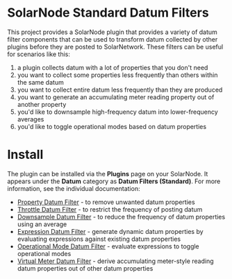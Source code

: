 # SolarNode Standard Datum Filters

This project provides a SolarNode plugin that provides a variety of datum filter components that can
be used to transform datum collected by other plugins before they are posted to SolarNetwork. These
filters can be useful for scenarios like this:

 1. a plugin collects datum with a lot of properties that you don't need
 2. you want to collect some properties less frequently than others within the same datum
 3. you want to collect entire datum less frequently than they are produced
 4. you want to generate an accumulating meter reading property out of another property
 5. you'd like to downsample high-frequency datum into lower-frequency averages
 6. you'd like to toggle operational modes based on datum properties

# Install

The plugin can be installed via the **Plugins** page on your SolarNode. It appears under the
**Datum** category as **Datum Filters (Standard)**. For more information, see the individual
documentation:

 * [Property Datum Filter](README-Property.md) - to remove unwanted datum properties
 * [Throttle Datum Filter](README-Throttle.md) - to restrict the frequency of posting datum
 * [Downsample Datum Filter](README-Downsample.md) - to reduce the frequency of datum properties 
   using an average
 * [Expression Datum Filter](README-Expression.md) - generate dynamic datum properties by evaluating
   expressions against existing datum properties
 * [Operational Mode Datum Filter](README-OpMode.md) - evaluate expressions to toggle operational
   modes
 * [Virtual Meter Datum Filter](README-VirtualMeter.md) - derive accumulating meter-style reading
   datum properties out of other datum properties
